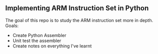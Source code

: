 ## Implementing ARM Instruction Set in Python

The goal of this repo is to study the ARM instruction set more in depth. 
Goals:
- Create Python Assembler
- Unit test the assembler
- Create notes on everything I've learnt
